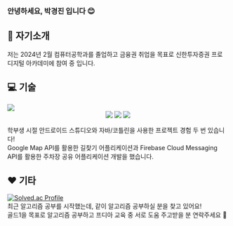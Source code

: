 ### 안녕하세요, 박경진 입니다 :blush:

<!--
**janjinn/janjinn** is a ✨ _special_ ✨ repository because its `README.md` (this file) appears on your GitHub profile.

Here are some ideas to get you started:

- 🔭 I’m currently working on ...
- 🌱 I’m currently learning ...
- 👯 I’m looking to collaborate on ...
- 🤔 I’m looking for help with ...
- 💬 Ask me about ...
- 📫 How to reach me: ...
- 😄 Pronouns: ...
- ⚡ Fun fact: ...
-->

## :eyes: 자기소개
저는 2024년 2월 컴퓨터공학과를 졸업하고 금융권 취업을 목표로 신한투자증권 프로 디지털 아카데미에 참여 중 입니다.

## :computer: 기술
<!--
<img src="https://img.shields.io/badge/아이콘내용-바탕색?style=flat&logo=로고이름&logoColor=white"/>
-->
<img src="https://img.shields.io/badge/Java-007396?style=flat&logo=Java&logoColor=white" />
<div align=center>
  <img src="https://img.shields.io/badge/androidstudio-3DDC84?style=flat&logo=androidstudio&logoColor=white"/> <img src="https://img.shields.io/badge/eclipseide-2C2255?style=flat&logo=eclipseide&logoColor=white"/> <img src="https://img.shields.io/badge/intellijidea-000000?style=flat&logo=intellijidea&logoColor=white"/>
  <br>
</div>

학부생 시절 안드로이드 스튜디오와 자바/코틀린을 사용한 프로젝트 경험 두 번 있습니다! </br>
Google Map API를 활용한 길찾기 어플리케이션과 
Firebase Cloud Messaging API를 활용한 주차장 공유 어플리케이션 개발을 했습니다.

## :hearts: 기타
[![Solved.ac Profile](http://mazassumnida.wtf/api/v2/generate_badge?boj=hellostar)](https://solved.ac/hellostar)<br/>
최근 알고리즘 공부를 시작했는데, 같이 알고리즘 공부하실 분을 찾고 있어요! </br>
골드1을 목표로 알고리즘 공부하고 프디아 교육 중 서로 도움 주고받을 분 연락주세요 :running:
